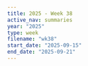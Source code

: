 ```yaml
---
title: 2025 - Week 38
active_nav: summaries
year: "2025"
type: week
filename: "wk38"
start_date: "2025-09-15"
end_date: "2025-09-21"
---
```

